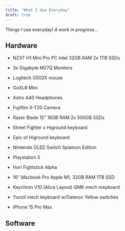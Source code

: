 ```yaml
---
title: "What I Use Everyday"
draft: true
---
```


Things I use everyday! _A work in progress..._

## Hardware

- NZXT H1 Mini Pro PC Intel 32GB RAM 2x 1TB SSDs
- 3x Gigabyte M27Q Monitors
- Logitech G502X mouse
- GoXLR Mini
- Astro A40 Headphones
- Fujifilm X-T20 Camera
- Razer Blade 15" 16GB RAM 2x 500GB SSDs
- Street Fighter x Higround keyboard
- Epic of Higround keyboard
- Nintendo OLED Switch Splatoon Edition 
- Playstation 5 
- Hori Fightstick Alpha

- 16" Macbook Pro Apple M1, 32GB RAM 1TB SSD
- Keychron V10 (Alice Layout) QMK mech meyboard
- Yunzii mech keyboard w/Gateron Yellow switches
- iPhone 15 Pro Max

## Software
